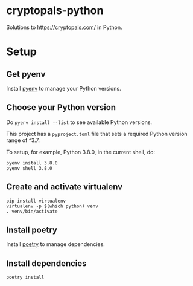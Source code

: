 # cryptopals-python
Solutions to https://cryptopals.com/ in Python.

# Setup

## Get pyenv
Install [pyenv](https://github.com/pyenv/pyenv#installation) to manage your
Python versions.

## Choose your Python version
Do `pyenv install --list` to see available Python versions.

This project has a `pyproject.toml` file that sets a required Python version
range of ^3.7.

To setup, for example, Python 3.8.0, in the current shell, do:

    pyenv install 3.8.0
    pyenv shell 3.8.0

## Create and activate virtualenv

    pip install virtualenv
    virtualenv -p $(which python) venv
    . venv/bin/activate

## Install poetry
Install [poetry](https://pypi.org/project/poetry/) to manage dependencies.

## Install dependencies

    poetry install
